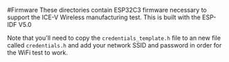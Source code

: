 #Firmware
These directories contain ESP32C3 firmware necessary to support the
ICE-V Wireless manufacturing test. This is built with the ESP-IDF V5.0

Note that you'll need to copy the `credentials_template.h` file to an new
file called `credentials.h` and add your network SSID and password in order
for the WiFi test to work.

